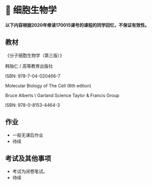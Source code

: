 # :pencil: **细胞生物学**

**以下内容根据2020年修读170015课号的课程的同学回忆，不保证有效性。**

## 教材

《分子细胞生物学（第三版）》

韩贻仁 / 高等教育出版社

ISBN: 978-7-04-020466-7



Molecular Biology of The Cell (6th edtion)

Bruce Alberts \ Garland Science Taylor & Francis Group

ISBN: 978-0-8153-4464-3

## 作业

* 一般无课后作业
* 待续

## 考试及其他事项

* 考试为闭卷笔试。
* 待续